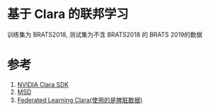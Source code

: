 # 基于 Clara 的联邦学习

训练集为 BRATS2018, 测试集为不含 BRATS2018 的 BRATS 2019的数据

# 参考
1. [NVIDIA Clara SDK](https://docs.nvidia.com/clara/tlt-mi/clara-train-sdk-v3.0/nvmidl/apidocs/fed_learn/modules.html)
2. [MSD](https://drive.google.com/drive/folders/1HqEgzS8BV2c7xYNrZdEAnrHk7osJJ--2)
3. [Federated Learning Clara(使用的是脾脏数据)](https://ngc.nvidia.com/catalog/resources/nvidia:med:federated_learning)
